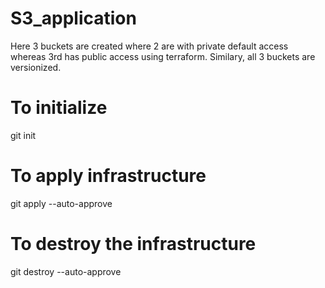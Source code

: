 # S3_application

Here 3 buckets are created where 2 are with private default access whereas 3rd has public access using terraform. Similary, all 3 buckets are versionized.

# To initialize

git init

# To apply infrastructure

git apply --auto-approve

# To destroy the infrastructure

git destroy --auto-approve
